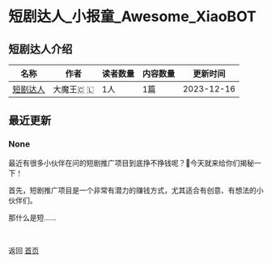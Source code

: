 # 短剧达人_小报童_Awesome_XiaoBOT

## 短剧达人介绍
>   
  


|名称|作者|读者数量|内容数量|更新时间|
|---|---|---|---|---|
|[短剧达人](https://xiaobot.net/p/DKDJDR?refer=9c3f1c95-a052-465a-9902-f6d75080262a)|大魔王🇨 🇱|1人|1篇|2023-12-16|

## 最近更新
### None

最近有很多小伙伴在问的短剧推广项目到底挣不挣钱呢？🤔今天就来给你们揭秘一下！

首先，短剧推广项目是一个非常有潜力的赚钱方式，尤其适合有创意、有想法的小伙伴们。

那什么是短......


<a href="https://github.com/Reno9527/awesome-xiaobot" style="color: white; text-decoration: none;">awesome-xiaobot</a>

返回 [首页](../README.md)
